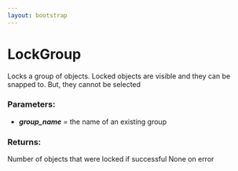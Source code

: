```yaml
---
layout: bootstrap
---
```


# LockGroup

Locks a group of objects. Locked objects are visible and they can be
        snapped to. But, they cannot be selected
          

### Parameters:

- ***group_name*** = the name of an existing group
        

### Returns:


Number of objects that were locked if successful
None on error
        


